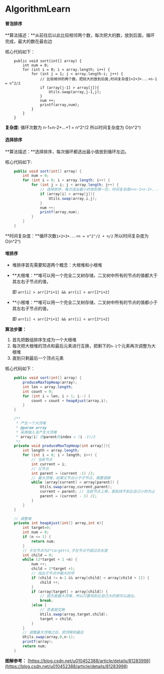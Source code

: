 # AlgorithmLearn

#### 冒泡排序

**算法描述：**从前往后以此比较相邻两个数，每次把大的数，放到后面，循环完成，最大的数在最右边

核心代码如下：

``` jav
	public void sort(int[] array) {
        int num = 0;
        for (int i = 0; i < array.length; i++) {
            for (int j = 1; j < array.length-i; j++) {
                // 比较相邻的两个数，把较大的放到后面,时间复杂度1+2+3+...+n-1 = n^2/2
                if (array[j-1] > array[j]){
                    Utils.swap(array,j-1,j);
                }
                num ++;
                printf(array,num);
            }
        }
    }
```

**复杂度:** 循环次数为 n-1+n-2+...+1 = n^2^/2   所以时间复杂度为 O(n^2^)

#### 选择排序

**算法描述：**选择排序，每次循环都选出最小值放到循环左边。

核心代码如下:

``` java
    public void sort(int[] array) {
        int num = 0;
        for (int i = 0; i < array.length; i++) {
            for (int j = i; j < array.length; j++) {
                // 选择排序，每次选出最小的放到第一位，时间复杂度n+n-1+n-2+...+1 = (n+1) *n / 2
                if (array[i] > array[j]){
                    Utils.swap(array,i,j);
                }
                num ++;
                printf(array,num);
            }
        }
    }
```

**时间复杂度：**循环次数`1+2+3+...+n = n^2^/2 + n/2` 所以时间复杂度为 O(n^2^)

#### 堆排序

* 堆排序首先需要知道两个概念：大根堆和小根堆

* **大根堆：**堆可以用一个完全二叉树存储，二叉树中所有的节点的值都大于其左右子节点的值，

  即 `arr[i] > arr[2*i+1] && arr[i] > arr[2*i+2]`

* **小根堆：**堆可以用一个完全二叉树存储，二叉树中所有的节点的值都小于其左右子节点的值，

  即 `arr[i] < arr[2*i+1] && arr[i] < arr[2*i+2]`

**算法步骤：**

1. 首先把数组排序生成为一个大根堆
2. 每次把大根堆的顶点和最后元素进行互换，把剩下的`n-1`个元素再次调整为大根堆
3. 直到只剩最后一个顶点元素

核心代码如下：

``` java
    public void sort(int[] array) {
        produceMaxTopHeap(array);
        int len = array.length;
        int count = 0;
        for (int i = len; i > 1; i--) {
            count = count + heapAjust(array,i);
        }
    }

    /**
     * 产生一个大顶堆
     * @param array
     * 采用插入法产生大顶堆
     * array[i] 的parent的index = (i -1)/2
     */
    private void produceMaxTopHeap(int array[]){
        int length = array.length;
        for (int i = 0; i < length; i++) {
            // 当前节点
            int current = i;
            // 父节点
            int parent = (current -1) /2;
            // 最大顶堆，如果父节点小于子节点，需要调换
            while (array[current] > array[parent]) {
                Utils.swap(array,current,parent);
                current = parent; // 当前节点上移，直到找不到比自己小的为止
                parent = (current - 1) /2;
            }
        }
    }

    // 调整堆
    private int heapAjust(int[] array,int n){
        int target=0;
        int num = 0;
        if (n <= 1) {
            return num;
        }
        // 子左节点为2*target+1,子左节点不超过总长度
        int child = 0;
        while (2*target + 1 <n) {
            num ++;
            child = 2*target +1;
            // 找出子节点中最大的项
            if (child != n-1 && array[child] < array[child + 1]) {
                child ++;
            }
            if (array[target] > array[child]) {
                // 因为是最大顶堆，所以只要找到比自己大的就可以退出。
                break;
            }else {
                // 否者就交换
                Utils.swap(array,target,child);
                target = child;
            }
        }
        // 调整最大顶堆之后，把顶移到最后
        Utils.swap(array,0,n-1);
        printf(array);
        return num;
    }
```

**图解参考：** [https://blog.csdn.net/u010452388/article/details/81283998](https://blog.csdn.net/u010452388/article/details/81283998)